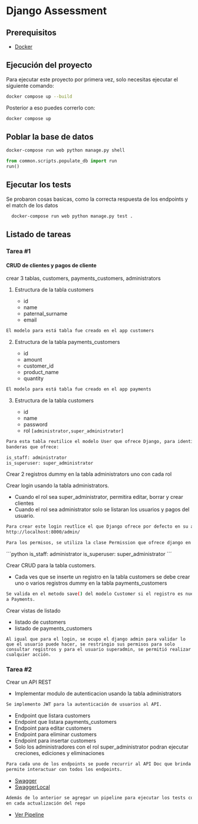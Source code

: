 # Django Assessment

## Prerequisitos

- [Docker](https://docs.docker.com/get-docker/)

## Ejecución del proyecto

Para ejecutar este proyecto por primera vez, solo necesitas ejecutar el siguiente comando:

```bash
docker compose up --build
```

Posterior a eso puedes correrlo con:

```bash
docker compose up
```

## Poblar la base de datos

```bash
docker-compose run web python manage.py shell
```
```python
from common.scripts.populate_db import run
run()
```

## Ejecutar los tests

Se probaron cosas basicas, como la correcta respuesta de los endpoints y el match de los datos

```bash
  docker-compose run web python manage.py test .
```

## Listado de tareas 

### Tarea #1

#### CRUD de clientes y pagos de cliente

crear 3 tablas, customers, payments_customers, administrators

1. Estructura de la tabla customers

   - id
   - name
   - paternal_surname
   - email

```bash
El modelo para está tabla fue creado en el app customers
```

2. Estructura de la tabla payments_customers

   - id
   - amount
   - customer_id
   - product_name
   - quantity

```bash
El modelo para está tabla fue creado en el app payments
```

3. Estructura de la tabla customers

   - id
   - name
   - password
   - rol `[administrator,super_administrator]`

```bash
Para esta tabla reutilice el modelo User que ofrece Django, para identificar el rol utilice las banderas 
banderas que ofrece:
```

```python
is_staff: administrator
is_superuser: super_administrator
```

Crear 2 registros dummy en la tabla administrators uno con cada rol 

Crear login usando la tabla administrators.

   - Cuando el rol sea super_administrator, permitira editar, borrar y crear clientes
   - Cuando el rol sea administrator solo se listaran los usuarios y pagos del usuario.

```bash
Para crear este login reutlice el que Django ofrece por defecto en su admin:
http://localhost:8000/admin/
```
```python
Para los permisos, se utiliza la clase Permission que ofrece django en conjunto con las banderas
```
´´´python
is_staff: administrator
is_superuser: super_administrator
´´´

Crear CRUD para la tabla customers.

   - Cada ves que se inserte un registro en la tabla customers se debe crear uno o varios registros dummy en la tabla payments_customers

```bash
Se valida en el metodo save() del modelo Customer si el registro es nuevo, en caso de serlo se agregan sus respectivos dummies
a Payments.
```

Crear vistas de listado

   - listado de customers
   - listado de payments_customers

```
Al igual que para el login, se ocupo el django admin para validar lo que el usuario puede hacer, se restringio sus permisos para solo consultar registros y para el usuario superadmin, se permitió realizar cualquier acción.
```

### Tarea #2

Crear un API REST

   - Implementar modulo de autenticacion usando la tabla administrators

```bash
Se implemento JWT para la autenticación de usuarios al API.
```

   - Endpoint que listara customers
   - Endpoint que listara payments_customers
   - Endpoint para editar customers
   - Endpoint para eliminar customers
   - Endpoint para insertar customers
   - Solo los administradores con el rol super_administrator podran ejecutar creciones, ediciones y eliminaciones

```bash
Para cada uno de los endpoints se puede recurrir al API Doc que brinda Swagger configurada en el proyecto,
permite interactuar con todos los endpoints.
```

- [Swagger](https://drf-yasg.readthedocs.io/en/stable/)
- [SwaggerLocal](http://localhost:8000/api/doc/)

```bash
Además de lo anterior se agregar un pipeline para ejecutar los tests con ayuda de GitHub Actions 
en cada actualización del repo
```

- [Ver Pipeline](https://github.com/josuepaycode/django_assessment/actions/runs/4000620959)